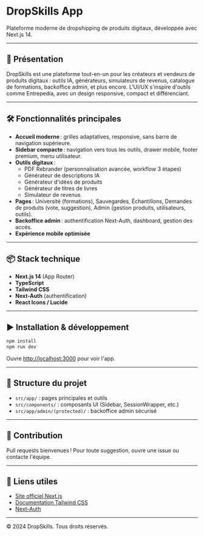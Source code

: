 # DropSkills App

Plateforme moderne de dropshipping de produits digitaux, développée avec Next.js 14.

---

## 🚀 Présentation
DropSkills est une plateforme tout-en-un pour les créateurs et vendeurs de produits digitaux : outils IA, générateurs, simulateurs de revenus, catalogue de formations, backoffice admin, et plus encore. L'UI/UX s'inspire d'outils comme Entrepedia, avec un design responsive, compact et différenciant.

---

## 🛠️ Fonctionnalités principales
- **Accueil moderne** : grilles adaptatives, responsive, sans barre de navigation supérieure.
- **Sidebar compacte** : navigation vers tous les outils, drawer mobile, footer premium, menu utilisateur.
- **Outils digitaux** :
  - PDF Rebrander (personnalisation avancée, workflow 3 étapes)
  - Générateur de descriptions IA
  - Générateur d'idées de produits
  - Générateur de titres de livres
  - Simulateur de revenus
- **Pages** : Université (formations), Sauvegardes, Échantillons, Demandes de produits (vote, suggestion), Admin (gestion produits, utilisateurs, outils).
- **Backoffice admin** : authentification Next-Auth, dashboard, gestion des accès.
- **Expérience mobile optimisée**

---

## 📦 Stack technique
- **Next.js 14** (App Router)
- **TypeScript**
- **Tailwind CSS**
- **Next-Auth** (authentification)
- **React Icons / Lucide**

---

## ▶️ Installation & développement

```bash
npm install
npm run dev
```

Ouvre [http://localhost:3000](http://localhost:3000) pour voir l'app.

---

## 📁 Structure du projet
- `src/app/` : pages principales et outils
- `src/components/` : composants UI (Sidebar, SessionWrapper, etc.)
- `src/app/admin/(protected)/` : backoffice admin sécurisé

---

## 🙌 Contribution
Pull requests bienvenues ! Pour toute suggestion, ouvre une issue ou contacte l'équipe.

---

## 🔗 Liens utiles
- [Site officiel Next.js](https://nextjs.org)
- [Documentation Tailwind CSS](https://tailwindcss.com/)
- [Next-Auth](https://next-auth.js.org/)

---

© 2024 DropSkills. Tous droits réservés.
